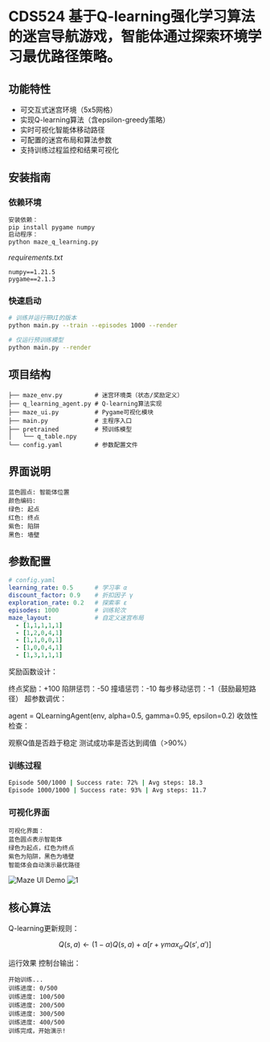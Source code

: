 # CDS524 基于Q-learning强化学习算法的迷宫导航游戏，智能体通过探索环境学习最优路径策略。

## 功能特性

- 可交互式迷宫环境（5x5网格）
- 实现Q-learning算法（含epsilon-greedy策略）
- 实时可视化智能体移动路径
- 可配置的迷宫布局和算法参数
- 支持训练过程监控和结果可视化

## 安装指南

### 依赖环境
```bash
安装依赖：
pip install pygame numpy
启动程序：
python maze_q_learning.py
```
*requirements.txt*
```
numpy==1.21.5
pygame==2.1.3
```

### 快速启动
```bash
# 训练并运行带UI的版本
python main.py --train --episodes 1000 --render

# 仅运行预训练模型
python main.py --render
```

## 项目结构
```
├── maze_env.py         # 迷宫环境类（状态/奖励定义）
├── q_learning_agent.py # Q-learning算法实现
├── maze_ui.py          # Pygame可视化模块
├── main.py             # 主程序入口
├── pretrained          # 预训练模型
│   └── q_table.npy
└── config.yaml         # 参数配置文件
```
## 界面说明
```
蓝色圆点: 智能体位置
颜色编码:
绿色: 起点
红色: 终点
紫色: 陷阱
黑色: 墙壁
```

## 参数配置
```yaml
# config.yaml
learning_rate: 0.5      # 学习率 α
discount_factor: 0.9    # 折扣因子 γ
exploration_rate: 0.2   # 探索率 ε
episodes: 1000          # 训练轮次
maze_layout:            # 自定义迷宫布局
  - [1,1,1,1,1]
  - [1,2,0,4,1]
  - [1,1,0,0,1]
  - [1,0,0,4,1]
  - [1,3,1,1,1]
```
奖励函数设计：

终点奖励：+100
陷阱惩罚：-50
撞墙惩罚：-10
每步移动惩罚：-1（鼓励最短路径）
超参数调优：

agent = QLearningAgent(env, alpha=0.5, gamma=0.95, epsilon=0.2)
收敛性检查：

观察Q值是否趋于稳定
测试成功率是否达到阈值（>90%）


### 训练过程
```bash
Episode 500/1000 | Success rate: 72% | Avg steps: 18.3
Episode 1000/1000 | Success rate: 93% | Avg steps: 11.7
```

### 可视化界面
```
可视化界面：
蓝色圆点表示智能体
绿色为起点，红色为终点
紫色为陷阱，黑色为墙壁
智能体会自动演示最优路径
```
![Maze UI Demo](docs/ui_demo.gif)  <!--  -->
![1](https://github.com/user-attachments/assets/7d5b2b36-268f-41cf-bff9-523782ad12ef)

## 核心算法
Q-learning更新规则：
```math
Q(s,a) ← (1-α)Q(s,a) + α[r + γ max_{a'}Q(s',a')]
```

运行效果
控制台输出：
```
开始训练...
训练进度: 0/500
训练进度: 100/500
训练进度: 200/500
训练进度: 300/500
训练进度: 400/500
训练完成，开始演示!
```


